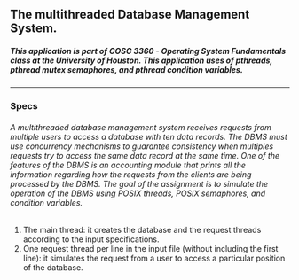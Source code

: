 ## The multithreaded Database Management System.
#### 
##### This application is part of COSC 3360 - Operating System Fundamentals class at the University of Houston. This application uses of pthreads, pthread mutex semaphores, and pthread condition variables.

- - - -

### Specs ###
###### A multithreaded database management system receives requests from multiple users to access a database with ten data records. The DBMS must use concurrency mechanisms to guarantee consistency when multiples requests try to access the same data record at the same time. One of the features of the DBMS is an accounting module that prints all the information regarding how the requests from the clients are being processed by the DBMS. The goal of the assignment is to simulate the operation of the DBMS using POSIX threads, POSIX semaphores, and condition variables.

1. The main thread: it creates the database and the request threads according to the input specifications.
2. One request thread per line in the input file (without including the first line): it simulates the request from a user to access a particular position of the database.
